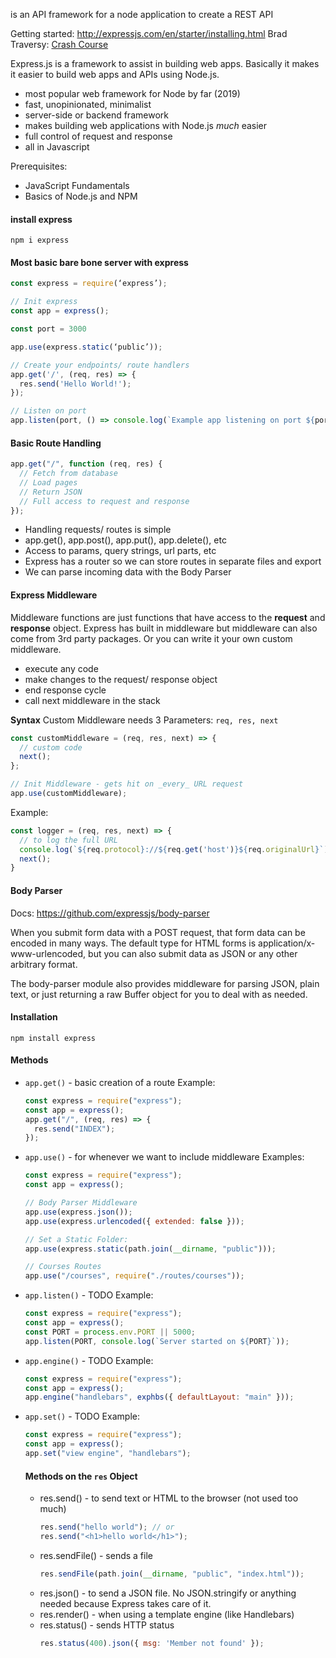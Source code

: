 is an API framework for a node application to create a REST API

Getting started: http://expressjs.com/en/starter/installing.html
Brad Traversy: [Crash Course](https://youtu.be/L72fhGm1tfE)

Express.js is a framework to assist in building web apps. Basically it makes it easier to build web apps and APIs using Node.js.

- most popular web framework for Node by far (2019)
- fast, unopinionated, minimalist
- server-side or backend framework
- makes building web applications with Node.js _much_ easier
- full control of request and response
- all in Javascript

Prerequisites:

- JavaScript Fundamentals
- Basics of Node.js and NPM

#### install express

`npm i express`

#### Most basic bare bone server with express

```js
const express = require(‘express’);

// Init express
const app = express();

const port = 3000

app.use(express.static(‘public’));

// Create your endpoints/ route handlers
app.get('/', (req, res) => {
  res.send('Hello World!');
});

// Listen on port
app.listen(port, () => console.log(`Example app listening on port ${port}!`))
```

#### Basic Route Handling

```js
app.get("/", function (req, res) {
  // Fetch from database
  // Load pages
  // Return JSON
  // Full access to request and response
});
```

- Handling requests/ routes is simple
- app.get(), app.post(), app.put(), app.delete(), etc
- Access to params, query strings, url parts, etc
- Express has a router so we can store routes in separate files and export
- We can parse incoming data with the Body Parser

#### Express Middleware

Middleware functions are just functions that have access to the **request** and **response** object.
Express has built in middleware but middleware can also come from 3rd party packages. Or you can write it your own custom middleware.

- execute any code
- make changes to the request/ response object
- end response cycle
- call next middleware in the stack

**Syntax**
Custom Middleware needs 3 Parameters: `req, res, next`

```js
const customMiddleware = (req, res, next) => {
  // custom code
  next();
};

// Init Middleware - gets hit on _every_ URL request
app.use(customMiddleware);
```

Example:

```js
const logger = (req, res, next) => {
  // to log the full URL
  console.log(`${req.protocol}://${req.get('host')}${req.originalUrl}`);
  next();
}
```

#### Body Parser

Docs: https://github.com/expressjs/body-parser

When you submit form data with a POST request, that form data can be encoded in many ways. The default type for HTML forms is application/x-www-urlencoded, but you can also submit data as JSON or any other arbitrary format.

The body-parser module also provides middleware for parsing JSON, plain text, or just returning a raw Buffer object for you to deal with as needed.

#### Installation

`npm install express`

#### Methods

- `app.get()` - basic creation of a route
  Example:
  ```js
  const express = require("express");
  const app = express();
  app.get("/", (req, res) => {
    res.send("INDEX");
  });
  ```
- `app.use()` - for whenever we want to include middleware
  Examples:

  ```js
  const express = require("express");
  const app = express();

  // Body Parser Middleware
  app.use(express.json());
  app.use(express.urlencoded({ extended: false }));

  // Set a Static Folder:
  app.use(express.static(path.join(__dirname, "public")));

  // Courses Routes
  app.use("/courses", require("./routes/courses"));
  ```

- `app.listen()` - TODO
  Example:
  ```js
  const express = require("express");
  const app = express();
  const PORT = process.env.PORT || 5000;
  app.listen(PORT, console.log(`Server started on ${PORT}`));
  ```
- `app.engine()` - TODO
  Example:
  ```js
  const express = require("express");
  const app = express();
  app.engine("handlebars", exphbs({ defaultLayout: "main" }));
  ```
- `app.set()` - TODO
  Example:

  ```js
  const express = require("express");
  const app = express();
  app.set("view engine", "handlebars");
  ```

  #### Methods on the `res` Object

  - res.send() - to send text or HTML to the browser (not used too much)
    ```js
    res.send("hello world"); // or
    res.send("<h1>hello world</h1>");
    ```
  - res.sendFile() - sends a file
    ```js
    res.sendFile(path.join(__dirname, "public", "index.html"));
    ```
  - res.json() - to send a JSON file. No JSON.stringify or anything needed because Express takes care of it.
  - res.render() - when using a template engine (like Handlebars)
  - res.status() - sends HTTP status
    ```js
    res.status(400).json({ msg: 'Member not found' });
    ```
